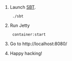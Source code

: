 1. Launch [SBT](http://code.google.com/p/simple-build-tool).

        ./sbt

2. Run Jetty

        container:start

3. Go to http://localhost:8080/


4. Happy hacking!
